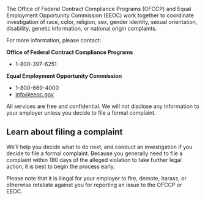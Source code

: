 ---
---

The Office of Federal Contract Compliance Programs (OFCCP) and Equal Employment Opportunity Commission (EEOC) work together to coordinate investigation of race, color, religion, sex, gender identity, sexual orientation, disability, genetic information, or national origin complaints.

For more information, please contact:

**Office of Federal Contract Compliance Programs**

- 1-800-397-6251

**Equal Employment Opportunity Commission**

- 1-800-669-4000
- <info@eeoc.gov>

All services are free and confidential. We will not disclose any information to your employer unless you decide to file a formal complaint.

## Learn about filing a complaint

We’ll help you decide what to do next, and conduct an investigation if you decide to file a formal complaint. Because you generally need to file a complaint within 180 days of the alleged violation to take further legal action, it is best to begin the process early.

Please note that it is illegal for your employer to fire, demote, harass, or otherwise retaliate against you for reporting an issue to the OFCCP or EEOC.
